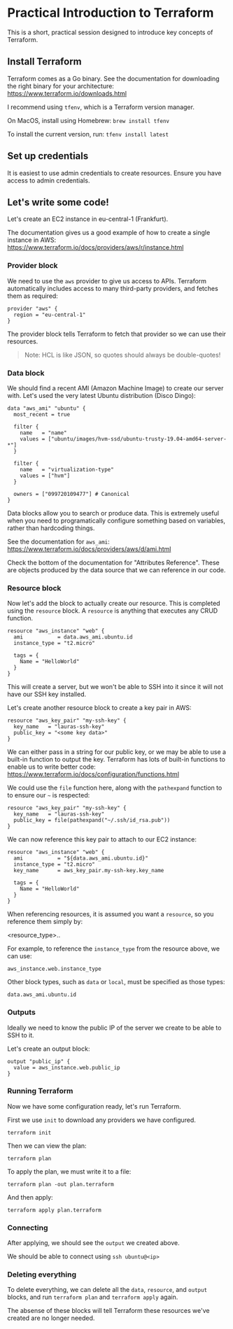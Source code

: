 # Practical Introduction to Terraform

This is a short, practical session designed to introduce key concepts of Terraform.

## Install Terraform

Terraform comes as a Go binary. See the documentation for downloading the right
binary for your architecture: https://www.terraform.io/downloads.html

I recommend using `tfenv`, which is a Terraform version manager.

On MacOS, install using Homebrew: `brew install tfenv`

To install the current version, run: `tfenv install latest`

## Set up credentials

It is easiest to use admin credentials to create resources. Ensure you have
access to admin credentials.

## Let's write some code!

Let's create an EC2 instance in eu-central-1 (Frankfurt).

The documentation gives us a good example of how to create a single instance in
AWS: https://www.terraform.io/docs/providers/aws/r/instance.html

### Provider block

We need to use the `aws` provider to give us access to APIs. Terraform
automatically includes access to many third-party providers, and fetches them
as required:

```
provider "aws" {
  region = "eu-central-1"
}
```

The provider block tells Terraform to fetch that provider so we can use their
resources.

> Note: HCL is like JSON, so quotes should always be double-quotes!

### Data block

We should find a recent AMI (Amazon Machine Image) to create our server with.
Let's used the very latest Ubuntu distribution (Disco Dingo):

```
data "aws_ami" "ubuntu" {
  most_recent = true

  filter {
    name   = "name"
    values = ["ubuntu/images/hvm-ssd/ubuntu-trusty-19.04-amd64-server-*"]
  }

  filter {
    name   = "virtualization-type"
    values = ["hvm"]
  }

  owners = ["099720109477"] # Canonical
}
```

Data blocks allow you to search or produce data. This is extremely useful when
you need to programatically configure something based on variables, rather
than hardcoding things.

See the documentation for `aws_ami`: https://www.terraform.io/docs/providers/aws/d/ami.html

Check the bottom of the documentation for "Attributes Reference". These are
objects produced by the data source that we can reference in our code.

### Resource block

Now let's add the block to actually create our resource. This is completed
using the `resource` block. A `resource` is anything that executes any CRUD
function.

```
resource "aws_instance" "web" {
  ami           = data.aws_ami.ubuntu.id
  instance_type = "t2.micro"

  tags = {
    Name = "HelloWorld"
  }
}
```

This will create a server, but we won't be able to SSH into it since it will
not have our SSH key installed.

Let's create another resource block to create a key pair in AWS:

```
resource "aws_key_pair" "my-ssh-key" {
  key_name   = "lauras-ssh-key"
  public_key = "<some key data>"
}
```

We can either pass in a string for our public key, or we may be able to use a
built-in function to output the key. Terraform has lots of built-in functions
to enable us to write better code: https://www.terraform.io/docs/configuration/functions.html

We could use the `file` function here, along with the `pathexpand` function to
to ensure our `~` is respected:

```
resource "aws_key_pair" "my-ssh-key" {
  key_name   = "lauras-ssh-key"
  public_key = file(pathexpand("~/.ssh/id_rsa.pub"))
}
```

We can now reference this key pair to attach to our EC2 instance:

```
resource "aws_instance" "web" {
  ami           = "${data.aws_ami.ubuntu.id}"
  instance_type = "t2.micro"
  key_name      = aws_key_pair.my-ssh-key.key_name

  tags = {
    Name = "HelloWorld"
  }
}
```

When referencing resources, it is assumed you want a `resource`, so you reference
them simply by:

<resource_type>.<resource name>.<object>

For example, to reference the `instance_type` from the resource above, we can
use:


```
aws_instance.web.instance_type
```

Other block types, such as `data` or `local`, must be specified as those types:

`data.aws_ami.ubuntu.id`

### Outputs

Ideally we need to know the public IP of the server we create to be able to SSH
to it.

Let's create an output block:

```
output "public_ip" {
  value = aws_instance.web.public_ip
}
```

### Running Terraform

Now we have some configuration ready, let's run Terraform.

First we use `init` to download any providers we have configured.

```
terraform init
```

Then we can view the plan:

```
terraform plan
```

To apply the plan, we must write it to a file:

```
terraform plan -out plan.terraform
```

And then apply:

```
terraform apply plan.terraform
```

### Connecting

After applying, we should see the `output` we created above.

We should be able to connect using `ssh ubuntu@<ip>`

### Deleting everything

To delete everything, we can delete all the `data`, `resource`, and `output`
blocks, and run `terraform plan` and `terraform apply` again.

The absense of these blocks will tell Terraform these resources we've created
are no longer needed.
